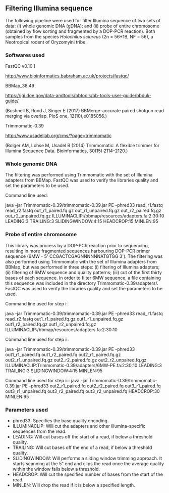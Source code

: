 ## Filtering Illumina sequence

The following pipeline were used for filter Illumina sequence of two sets of data: (i) whole genomic DNA (gDNA); and (ii) probe of entire chromosome (obtained by flow sorting and fragmented by a DOP-PCR reaction). Both samples from the species *Holochilus sciureus* (2n = 56+1B, NF = 56), a Neotropical rodent of Oryzomyini tribe.


### Softwares used

FastQC v0.10.1

http://www.bioinformatics.babraham.ac.uk/projects/fastqc/

BBMap_38.49

https://jgi.doe.gov/data-andtools/bbtools/bb-tools-user-guide/bbduk-guide/

(Bushnell B, Rood J, Singer E (2017) BBMerge–accurate paired shotgun read merging via overlap. PloS one, 12(10),e0185056.)

Trimmomatic-0.39

http://www.usadellab.org/cms/?page=trimmomatic

(Bolger AM, Lohse M, Usadel B (2014) Trimmomatic: A flexible trimmer for Illumina Sequence Data. Bioinformatics, 30(15):2114–2120.)


### Whole genomic DNA

The filtering was performed using Trimmomatic with the set of Illumina adapters from BBMap. FastQC was used to verify the libraries quality and set the parameters to be used.

Command line used:

java -jar Trimmomatic-0.39/trimmomatic-0.39.jar PE -phred33 read_r1.fastq read_r2.fastq out_r1_paired.fq.gz out_r1_unpaired.fq.gz out_r2_paired.fq.gz out_r2_unpaired.fq.gz ILLUMINACLIP:/bbmap/resources/adapters.fa:2:30:10 LEADING:3 TRAILING:3 SLIDINGWINDOW:4:15 HEADCROP:15 MINLEN:95


### Probe of entire chromosome

This library was process by a DOP-PCR reaction prior to sequencing, resulting in more fragmented sequences harbouring DOP-PCR primer sequence (6MW - 5' CCGACTCGAGNNNNNNATGTGG 3'). The filtering was also performed using Trimmomatic with the set of Illumina adapters from BBMap, but was performed in three steps: (i) filtering of Illumina adapters; (ii) filtering of 6MW sequence and quality patterns; (iii) cut of the first thirty bases of each sequence. In order to filter 6MW sequence, a file containing this sequence was included in the directory Trimmomatic-0.39/adapters/. FastQC was used to verify the libraries quality and set the parameters to be used.

Command line used for step i:

java -jar Trimmomatic-0.39/trimmomatic-0.39.jar PE -phred33 read_r1.fastq read_r2.fastq out1_r1_paired.fq.gz out1_r1_unpaired.fq.gz out1_r2_paired.fq.gz out1_r2_unpaired.fq.gz ILLUMINACLIP:/bbmap/resources/adapters.fa:2:30:10

Command line used for step ii:

java -jar Trimmomatic-0.39/trimmomatic-0.39.jar PE -phred33 out1_r1_paired.fq out1_r2_paired.fq out2_r1_paired.fq.gz out2_r1_unpaired.fq.gz out2_r2_paired.fq.gz out2_r2_unpaired.fq.gz ILLUMINACLIP:Trimmomatic-0.39/adapters/6MW-PE.fa:2:30:10 LEADING:3 TRAILING:3 SLIDINGWINDOW:4:15 MINLEN:95

Command line used for step iii:
java -jar Trimmomatic-0.39/trimmomatic-0.39.jar PE -phred33 out2_r1_paired.fq out2_r2_paired.fq out3_r1_paired.fq out3_r1_unpaired.fq out3_r2_paired.fq out3_r2_unpaired.fq HEADCROP:30 MINLEN:95


### Parameters used

- phred33: Specifies the base quality encoding.
- ILLUMINACLIP: Will cut the adapters and other illumina-specific sequences from the read.
- LEADING: Will cut bases off the start of a read, if below a threshold quality.
- TRAILING: Will cut bases off the end of a read, if below a threshold quality.
- SLIDINGWINDOW: Will performs a sliding window trimming approach. It starts scanning at the 5‟ end and clips the read once the average quality within the window falls below a threshold.
- HEADCROP: Will cut the specified number of bases from the start of the read.
- MINLEN: Will drop the read if it is below a specified length.
